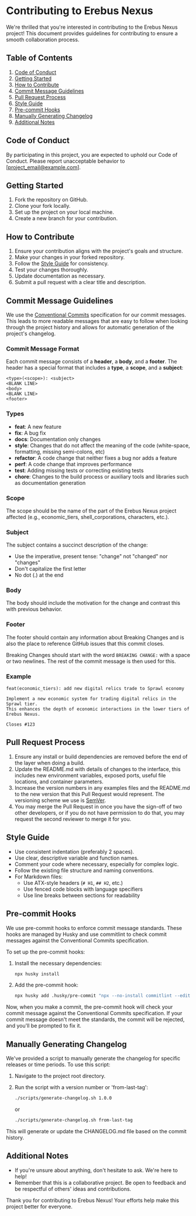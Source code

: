 # Contributing to Erebus Nexus

We're thrilled that you're interested in contributing to the Erebus Nexus project! This document provides guidelines for contributing to ensure a smooth collaboration process.

## Table of Contents

1. [Code of Conduct](#code-of-conduct)
2. [Getting Started](#getting-started)
3. [How to Contribute](#how-to-contribute)
4. [Commit Message Guidelines](#commit-message-guidelines)
5. [Pull Request Process](#pull-request-process)
6. [Style Guide](#style-guide)
7. [Pre-commit Hooks](#pre-commit-hooks)
8. [Manually Generating Changelog](#manually-generating-changelog)
9. [Additional Notes](#additional-notes)

## Code of Conduct

By participating in this project, you are expected to uphold our Code of Conduct. Please report unacceptable behavior to [project_email@example.com].

## Getting Started

1. Fork the repository on GitHub.
2. Clone your fork locally.
3. Set up the project on your local machine.
4. Create a new branch for your contribution.

## How to Contribute

1. Ensure your contribution aligns with the project's goals and structure.
2. Make your changes in your forked repository.
3. Follow the [Style Guide](#style-guide) for consistency.
4. Test your changes thoroughly.
5. Update documentation as necessary.
6. Submit a pull request with a clear title and description.

## Commit Message Guidelines

We use the [Conventional Commits](https://www.conventionalcommits.org/) specification for our commit messages. This leads to more readable messages that are easy to follow when looking through the project history and allows for automatic generation of the project's changelog.

### Commit Message Format

Each commit message consists of a **header**, a **body**, and a **footer**. The header has a special format that includes a **type**, a **scope**, and a **subject**:

```
<type>(<scope>): <subject>
<BLANK LINE>
<body>
<BLANK LINE>
<footer>
```

### Types

- **feat**: A new feature
- **fix**: A bug fix
- **docs**: Documentation only changes
- **style**: Changes that do not affect the meaning of the code (white-space, formatting, missing semi-colons, etc)
- **refactor**: A code change that neither fixes a bug nor adds a feature
- **perf**: A code change that improves performance
- **test**: Adding missing tests or correcting existing tests
- **chore**: Changes to the build process or auxiliary tools and libraries such as documentation generation

### Scope

The scope should be the name of the part of the Erebus Nexus project affected (e.g., economic_tiers, shell_corporations, characters, etc.).

### Subject

The subject contains a succinct description of the change:

- Use the imperative, present tense: "change" not "changed" nor "changes"
- Don't capitalize the first letter
- No dot (.) at the end

### Body

The body should include the motivation for the change and contrast this with previous behavior.

### Footer

The footer should contain any information about Breaking Changes and is also the place to reference GitHub issues that this commit closes.

Breaking Changes should start with the word `BREAKING CHANGE:` with a space or two newlines. The rest of the commit message is then used for this.

### Example

```
feat(economic_tiers): add new digital relics trade to Sprawl economy

Implement a new economic system for trading digital relics in the Sprawl tier.
This enhances the depth of economic interactions in the lower tiers of Erebus Nexus.

Closes #123
```

## Pull Request Process

1. Ensure any install or build dependencies are removed before the end of the layer when doing a build.
2. Update the README.md with details of changes to the interface, this includes new environment variables, exposed ports, useful file locations, and container parameters.
3. Increase the version numbers in any examples files and the README.md to the new version that this Pull Request would represent. The versioning scheme we use is [SemVer](http://semver.org/).
4. You may merge the Pull Request in once you have the sign-off of two other developers, or if you do not have permission to do that, you may request the second reviewer to merge it for you.

## Style Guide

- Use consistent indentation (preferably 2 spaces).
- Use clear, descriptive variable and function names.
- Comment your code where necessary, especially for complex logic.
- Follow the existing file structure and naming conventions.
- For Markdown files:
  - Use ATX-style headers (`# H1`, `## H2`, etc.)
  - Use fenced code blocks with language specifiers
  - Use line breaks between sections for readability

## Pre-commit Hooks

We use pre-commit hooks to enforce commit message standards. These hooks are managed by Husky and use commitlint to check commit messages against the Conventional Commits specification.

To set up the pre-commit hooks:

1. Install the necessary dependencies:

   ```bash
   npx husky install
   ```

2. Add the pre-commit hook:

   ```bash
   npx husky add .husky/pre-commit "npx --no-install commitlint --edit $1"
   ```

Now, when you make a commit, the pre-commit hook will check your commit message against the Conventional Commits specification. If your commit message doesn't meet the standards, the commit will be rejected, and you'll be prompted to fix it.

## Manually Generating Changelog

We've provided a script to manually generate the changelog for specific releases or time periods. To use this script:

1. Navigate to the project root directory.
2. Run the script with a version number or 'from-last-tag':

   ```bash
   ./scripts/generate-changelog.sh 1.0.0
   ```

   or

   ```bash
   ./scripts/generate-changelog.sh from-last-tag
   ```

This will generate or update the CHANGELOG.md file based on the commit history.

## Additional Notes

- If you're unsure about anything, don't hesitate to ask. We're here to help!
- Remember that this is a collaborative project. Be open to feedback and be respectful of others' ideas and contributions.

Thank you for contributing to Erebus Nexus! Your efforts help make this project better for everyone.

